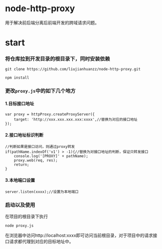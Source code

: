 # node-http-proxy
用于解决前后端分离后前端开发的跨域请求问题。

# start

### 将仓库拉到开发目录的根目录下，同时安装依赖

    git clone https://github.com/liujianhuanzz/node-http-proxy.git
    
    npm install

### 更改`proxy.js`中的如下几个地方

#### 1.目标接口地址

    var proxy = httpProxy.createProxyServer({
    	target: 'http://xxx.xxx.xxx.xxx:xxxx',//替换为对应的接口地址
    }); 

#### 2.接口地址标识判断
    
    //判断如果是接口访问，则通过proxy转发
    if(pathName.indexOf('v1') > -1){//替换为对接口地址的判断，保证只转发接口
    	console.log('[PROXY]' + pathName);
    	proxy.web(req, res);
    	return;
    }

#### 3.本地端口设置

    server.listen(xxxx);//设置为本地端口

### 启动以及使用

在项目的根目录下执行

    node proxy.js

在浏览器中访问http://localhost:xxxx即可访问当前根目录，对于项目中的请求接口请求都代理到对应的目标地址中。
